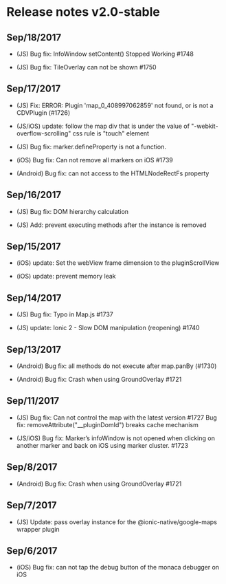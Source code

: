 # Release notes v2.0-stable

## Sep/18/2017

- (JS) Bug fix: InfoWindow setContent() Stopped Working #1748

- (JS) Bug fix: TileOverlay can not be shown #1750

## Sep/17/2017

- (JS) Fix: ERROR: Plugin 'map_0_408997062859' not found, or is not a CDVPlugin (#1726)

- (JS/iOS) update: follow the map div that is under the value of "-webkit-overflow-scrolling" css rule is "touch" element

- (JS) Bug fix: marker.defineProperty is not a function.

- (iOS) Bug fix: Can not remove all markers on iOS #1739

- (Android) Bug fix: can not access to the HTMLNodeRectFs property

## Sep/16/2017

- (JS) Bug fix: DOM hierarchy calculation

- (JS) Add: prevent executing methods after the instance is removed

## Sep/15/2017

- (iOS) update: Set the webView frame dimension to the pluginScrollView

- (iOS) update: prevent memory leak

## Sep/14/2017

- (JS) Bug fix: Typo in Map.js #1737

- (JS) update: Ionic 2 - Slow DOM manipulation (reopening) #1740


## Sep/13/2017

- (Android) Bug fix: all methods do not execute after map.panBy (#1730)

- (Android) Bug fix: Crash when using GroundOverlay #1721

## Sep/11/2017

- (JS) Bug fix: Can not control the map with the latest version #1727
 Bug fix: removeAttribute("__pluginDomId") breaks cache mechanism

- (JS/iOS) Bug fix: Marker’s infoWindow is not opened when clicking on another marker and back on iOS using marker cluster. #1723

## Sep/8/2017

- (Android) Bug fix: Crash when using GroundOverlay #1721

## Sep/7/2017

- (JS) Update: pass overlay instance for the @ionic-native/google-maps wrapper plugin

## Sep/6/2017

- (iOS) Bug fix: can not tap the debug button of the monaca debugger on iOS
